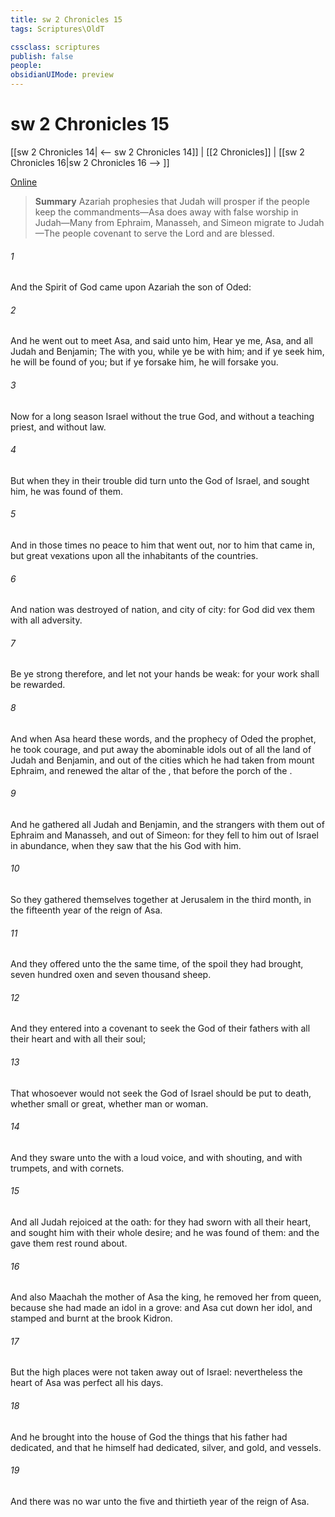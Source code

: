 ```yaml
---
title: sw 2 Chronicles 15
tags: Scriptures\OldT

cssclass: scriptures
publish: false
people:
obsidianUIMode: preview
---
```


# sw 2 Chronicles 15
[[sw 2 Chronicles 14| <-- sw 2 Chronicles 14]] | [[2 Chronicles]] | [[sw 2 Chronicles 16|sw 2 Chronicles 16 --> ]]

[Online](https://churchofjesuschrist.org/study/scriptures/ot/2-chr/15?lang=eng)

> __Summary__
Azariah prophesies that Judah will prosper if the people keep the commandments—Asa does away with false worship in Judah—Many from Ephraim, Manasseh, and Simeon migrate to Judah—The people covenant to serve the Lord and are blessed.

###### 1 
And the Spirit of God came upon Azariah the son of Oded:

###### 2 
And he went out to meet Asa, and said unto him, Hear ye me, Asa, and all Judah and Benjamin; The   with you, while ye be with him; and if ye seek him, he will be found of you; but if ye forsake him, he will forsake you.

###### 3 
Now for a long season Israel  without the true God, and without a teaching priest, and without law.

###### 4 
But when they in their trouble did turn unto the  God of Israel, and sought him, he was found of them.

###### 5 
And in those times  no peace to him that went out, nor to him that came in, but great vexations  upon all the inhabitants of the countries.

###### 6 
And nation was destroyed of nation, and city of city: for God did vex them with all adversity.

###### 7 
Be ye strong therefore, and let not your hands be weak: for your work shall be rewarded.

###### 8 
And when Asa heard these words, and the prophecy of Oded the prophet, he took courage, and put away the abominable idols out of all the land of Judah and Benjamin, and out of the cities which he had taken from mount Ephraim, and renewed the altar of the , that  before the porch of the .

###### 9 
And he gathered all Judah and Benjamin, and the strangers with them out of Ephraim and Manasseh, and out of Simeon: for they fell to him out of Israel in abundance, when they saw that the  his God  with him.

###### 10 
So they gathered themselves together at Jerusalem in the third month, in the fifteenth year of the reign of Asa.

###### 11 
And they offered unto the  the same time, of the spoil  they had brought, seven hundred oxen and seven thousand sheep.

###### 12 
And they entered into a covenant to seek the  God of their fathers with all their heart and with all their soul;

###### 13 
That whosoever would not seek the  God of Israel should be put to death, whether small or great, whether man or woman.

###### 14 
And they sware unto the  with a loud voice, and with shouting, and with trumpets, and with cornets.

###### 15 
And all Judah rejoiced at the oath: for they had sworn with all their heart, and sought him with their whole desire; and he was found of them: and the  gave them rest round about.

###### 16 
And also  Maachah the mother of Asa the king, he removed her from  queen, because she had made an idol in a grove: and Asa cut down her idol, and stamped  and burnt  at the brook Kidron.

###### 17 
But the high places were not taken away out of Israel: nevertheless the heart of Asa was perfect all his days.

###### 18 
And he brought into the house of God the things that his father had dedicated, and that he himself had dedicated, silver, and gold, and vessels.

###### 19 
And there was no  war unto the five and thirtieth year of the reign of Asa.


